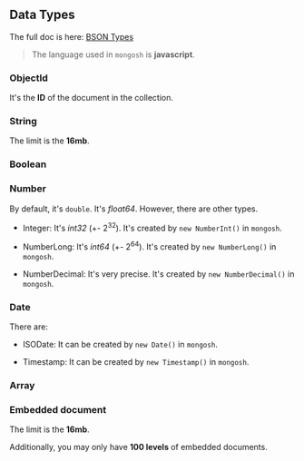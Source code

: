 ## Data Types

The full doc is here: [BSON Types](https://docs.mongodb.com/manual/reference/bson-types/)

> The language used in `mongosh` is **javascript**.

### ObjectId

It's the **ID** of the document in the collection.

### String

The limit is the **16mb**.

### Boolean

### Number

By default, it's `double`. It's _float64_. However, there are other types.

- Integer: It's _int32_ (+- 2<sup>32</sup>). It's created by `new NumberInt()` in `mongosh`.

- NumberLong: It's _int64_ (+- 2<sup>64</sup>). It's created by `new NumberLong()` in `mongosh`.

- NumberDecimal: It's very precise. It's created by `new NumberDecimal()` in `mongosh`.

### Date

There are:

- ISODate: It can be created by `new Date()` in `mongosh`.

- Timestamp: It can be created by `new Timestamp()` in `mongosh`.

### Array

### Embedded document

The limit is the **16mb**.


Additionally, you may only have **100 levels** of embedded documents.